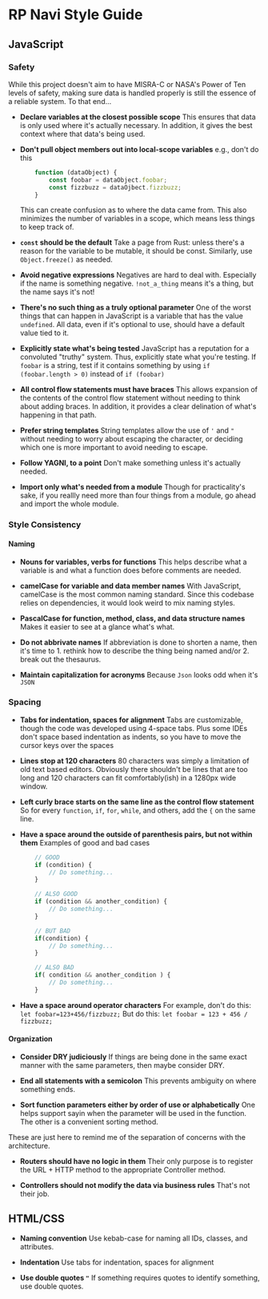 # RP Navi Style Guide

## JavaScript

### Safety
While this project doesn't aim to have MISRA-C or NASA's Power of Ten levels of safety, making sure data is handled properly is still the essence of a reliable system. To that end...

*   **Declare variables at the closest possible scope**
    This ensures that data is only used where it's actually necessary. In addition, it gives the best context where that data's being used.

*   **Don't pull object members out into local-scope variables**
    e.g., don't do this
    ```JavaScript
        function (dataObject) {
            const foobar = dataObject.foobar;
            const fizzbuzz = dataOjbect.fizzbuzz;
        } 
    ```
    This can create confusion as to where the data came from. This also minimizes the number of variables in a scope, which means less things to keep track of.

*   **``const`` should be the default**
    Take a page from Rust: unless there's a reason for the variable to be mutable, it should be const. Similarly, use ``Object.freeze()`` as needed.

*   **Avoid negative expressions**
    Negatives are hard to deal with. Especially if the name is something negative. ``!not_a_thing`` means it's a thing, but the name says it's not!

*   **There's no such thing as a truly optional parameter**
    One of the worst things that can happen in JavaScript is a variable that has the value ``undefined``. All data, even if it's optional to use, should have a default value tied to it.

*   **Explicitly state what's being tested**
    JavaScript has a reputation for a convoluted "truthy" system. Thus, explicitly state what you're testing. If ``foobar`` is a string, test if it contains something by using ``if (foobar.length > 0)`` instead of ``if (foobar)``

*   **All control flow statements must have braces**
    This allows expansion of the contents of the control flow statement without needing to think about adding braces. In addition, it provides a clear delination of what's happening in that path.

*   **Prefer string templates**
    String templates allow the use of ``'`` and ``"`` without needing to worry about escaping the character, or deciding which one is more important to avoid needing to escape.

*   **Follow YAGNI, to a point**
    Don't make something unless it's actually needed.

*   **Import only what's needed from a module**
    Though for practicality's sake, if you reallly need more than four things from a module, go ahead and import the whole module.

### Style Consistency
#### Naming
*   **Nouns for variables, verbs for functions**
    This helps describe what a variable is and what a function does before comments are needed.

*   **camelCase for variable and data member names**
    With JavaScript, camelCase is the most common naming standard. Since this codebase relies on dependencies, it would look weird to mix naming styles.

*   **PascalCase for function, method, class, and data structure names**
    Makes it easier to see at a glance what's what.
    
*   **Do not abbrivate names**
    If abbreviation is done to shorten a name, then it's time to 1. rethink how to describe the thing being named and/or 2. break out the thesaurus.

*   **Maintain capitalization for acronyms**
    Because ``Json`` looks odd when it's ``JSON``

### Spacing
*   **Tabs for indentation, spaces for alignment**
    Tabs are customizable, though the code was developed using 4-space tabs. Plus some IDEs don't space based indentation as indents, so you have to move the cursor keys over the spaces

*   **Lines stop at 120 characters**
    80 characters was simply a limitation of old text based editors. Obviously there shouldn't be lines that are too long and 120 characters can fit comfortably(ish) in a 1280px wide window.

*   **Left curly brace starts on the same line as the control flow statement**
    So for every ``function``, ``if``, ``for``, ``while``, and others, add the ``{`` on the same line.

*   **Have a space around the outside of parenthesis pairs, but not within them**
    Examples of good and bad cases

    ```JavaScript
        // GOOD
        if (condition) { 
            // Do something...
        }

        // ALSO GOOD
        if (condition && another_condition) {
            // Do something...
        }

        // BUT BAD
        if(condition) {
            // Do something...
        }

        // ALSO BAD
        if( condition && another_condition ) {
            // Do something...
        }
    ```

*   **Have a space around operator characters**
    For example, don't do this: ``let foobar=123+456/fizzbuzz;``
    But do this: ``let foobar = 123 + 456 / fizzbuzz;``

#### Organization
*   **Consider DRY judiciously**
    If things are being done in the same exact manner with the same parameters, then maybe consider DRY.

*   **End all statements with a semicolon**
    This prevents ambiguity on where something ends.

*   **Sort function parameters either by order of use or alphabetically**
    One helps support sayin when the parameter will be used in the function. The other is a convenient sorting method.

These are just here to remind me of the separation of concerns with the architecture.
*   **Routers should have no logic in them**
    Their only purpose is to register the URL + HTTP method to the appropriate Controller method.

*   **Controllers should not modify the data via business rules**
    That's not their job. 

## HTML/CSS

*   **Naming convention**
    Use kebab-case for naming all IDs, classes, and attributes.

*   **Indentation** 
    Use tabs for indentation, spaces for alignment

*   **Use double quotes ``"``**
    If something requires quotes to identify something, use double quotes.
